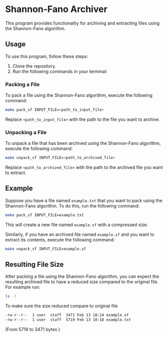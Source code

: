 # Shannon-Fano Archiver

This program provides functionality for archiving and extracting files using the Shannon-Fano algorithm.

## Usage

To use this program, follow these steps:

1. Clone the repository.
2. Run the following commands in your terminal:

### Packing a File

To pack a file using the Shannon-Fano algorithm, execute the following command:

```bash
make pack_sf INPUT_FILE=<path_to_input_file>
```

Replace `<path_to_input_file>` with the path to the file you want to archive.

### Unpacking a File

To unpack a file that has been archived using the Shannon-Fano algorithm, execute the following command:

```bash
make unpack_sf INPUT_FILE=<path_to_archived_file>
```

Replace `<path_to_archived_file>` with the path to the archived file you want to extract.

## Example

Suppose you have a file named `example.txt` that you want to pack using the Shannon-Fano algorithm. To do this, run the following command:

```bash
make pack_sf INPUT_FILE=example.txt
```

This will create a new file named `example.sf` with a compressed size.

Similarly, if you have an archived file named `example.sf` and you want to extract its contents, execute the following command:

```bash
make unpack_sf INPUT_FILE=example.sf
```

## Resulting File Size

After packing a file using the Shannon-Fano algorithm, you can expect the resulting archived file to have a reduced size compared to the original file. For example run:
```bash
ls -l
```
To make sure the size reduced compare to original file
```bash
-rw-r--r--  1 user  staff  3471 Feb 13 18:24 example.sf
-rw-r--r--  1 user  staff  5719 Feb 13 18:18 example.txt
```
(From 5719 to 3471 bytes )
